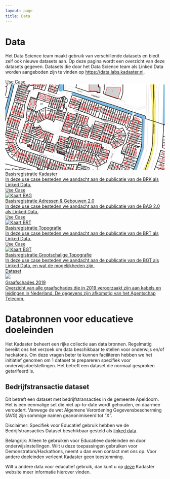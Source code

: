 ```yaml
---
layout: page
title: Data
---
```


# Data

Het Data Science team maakt gebruik van verschillende datasets en biedt zelf ook nieuwe datasets aan. Op deze pagina wordt een overzicht van deze datasets gegeven. Datasets die door het Data Science team als Linked Data worden aangeboden zijn te vinden op <https://data.labs.kadaster.nl>.

<div class="cards-wrapper">
<a href="/cases/brk-ld">
    <div class="card">
      <div class="card-type">Use Case</div>
      <img class="card-image" src="/assets/images/dkk.png" alt="Kaart DKK">
      <div class="card-title">Basisregistratie Kadaster</div>
      <div class="card-description">In deze use case besteden we aandacht aan de publicatie van de BRK als Linked Data.</div>
    </div>
  </a>
    <a href="/cases/bag-ld">
    <div class="card">
      <div class="card-type">Use Case</div>
      <img class="card-image" src="/assets/images/bag.png" alt="Kaart BAG">
      <div class="card-title">Basisregistratie Adressen & Gebouwen 2.0</div>
      <div class="card-description">In deze use case besteden we aandacht aan de publicatie van de BAG 2.0 als Linked Data.</div>
    </div>
  </a>
  <a href="/cases/brt-ld">
    <div class="card">
      <div class="card-type">Use Case</div>
      <img class="card-image" src="/assets/images/brt-ld.png" alt="Kaart BRT">
      <div class="card-title">Basisregistratie Topografie</div>
      <div class="card-description">In deze use case besteden we aandacht aan de publicatie van de BRT als Linked Data.</div>
    </div>
  </a>
  <a href="/cases/bgt-ld">
    <div class="card">
      <div class="card-type">Use Case</div>
      <img class="card-image" src="/assets/images/bgt.jpg" alt="Kaart BGT">
      <div class="card-title">Basisregistratie Grootschalige Topografie </div>
      <div class="card-description">In deze use case besteden we aandacht aan de publicatie van de BGT als Linked Data, en wat de mogelijkheden zijn.</div>
    </div>
  </a>
  <a href="https://data.labs.kadaster.nl/agentschap-telecom/graafschades-2019">
    <div class="card">
      <div class="card-type">Dataset</div>
      <img class="card-image" src="/assets/images/graafschades.webp">
      <div class="card-title">Graafschades 2019</div>
      <div class="card-description">Overzicht van alle graafschades die in 2019 veroorzaakt zijn aan kabels en leidingen in Nederland.  De gegevens zijn afkomstig van het Agentschap Telecom.</div>
    </div>
  </a>
</div>

# Databronnen voor educatieve doeleinden

Het Kadaster beheert een rijke collectie aan data bronnen. Regelmatig bereikt ons het verzoek om data beschikbaar te stellen voor onderwijs en/of hackatons. Om deze vragen beter te kunnen faciliteren hebben we het initiatief genomen om 1 dataset te prepareren specifiek voor onderwijsdoelstellingen. Het betreft een dataset die normaal gesproken getarifeerd is.

## Bedrijfstransactie dataset

Dit betreft een dataset met bedrijfstransacties in de gemeente Apeldoorn. Het is een eenmalige set die niet up-to-date wordt gehouden, en daarmee veroudert.
Vanwege de wet Algemene Verordening Gegevensbescherming (AVG) zijn sommige namen geanonimiseerd tot “X”.

Disclaimer:
Specifiek voor Educatief gebruik hebben we de Bedrijfstransacties Dataset beschikbaar gesteld als <a href="https://data.labs.kadaster.nl/dst/bedrijfstransacties">linked data</a>.

<div class="textbox">
Belangrijk: Alleen te gebruiken voor Educatieve doeleinden en door onderwijsinstellingen. Wilt u deze toepassingen gebruiken voor Demonstrators/Hackathons, neemt u dan even contact met ons op.
Voor andere doeleinden verleent Kadaster geen toestemming.
</div>

Wilt u andere data voor educatief gebruik, dan kunt u op  <a href="https://www.kadaster.nl/situaties/onderwijs-en-studie/onderzoek-hoger-onderwijs">deze</a> Kadaster website meer informatie hierover vinden.
 

